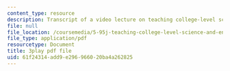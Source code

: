 ```yaml
---
content_type: resource
description: Transcript of a video lecture on teaching college-level science and engineering.
file: null
file_location: /coursemedia/5-95j-teaching-college-level-science-and-engineering-spring-2009/61f24314add9e296966020ba4a262825_S9uGFKoRGUU.pdf
file_type: application/pdf
resourcetype: Document
title: 3play pdf file
uid: 61f24314-add9-e296-9660-20ba4a262825
---
```

